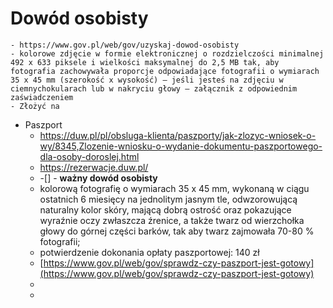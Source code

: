 # Dowód osobisty
	- https://www.gov.pl/web/gov/uzyskaj-dowod-osobisty
	- kolorowe zdjęcie w formie elektronicznej o rozdzielczości minimalnej 492 x 633 piksele i wielkości maksymalnej do 2,5 MB tak, aby fotografia zachowywała proporcje odpowiadające fotografii o wymiarach 35 x 45 mm (szerokość x wysokość) – jeśli jesteś na zdjęciu w ciemnychokularach lub w nakryciu głowy – załącznik z odpowiednim zaświadczeniem
	- Złożyć na
- Paszport
	- https://duw.pl/pl/obsluga-klienta/paszporty/jak-zlozyc-wniosek-o-wy/8345,Zlozenie-wniosku-o-wydanie-dokumentu-paszportowego-dla-osoby-doroslej.html
	- https://rezerwacje.duw.pl/
	- -[] - **ważny dowód osobisty**
	- kolorową fotografię o wymiarach 35 x 45 mm, wykonaną w ciągu ostatnich 6 miesięcy na jednolitym jasnym tle, odwzorowującą naturalny kolor skóry, mającą dobrą ostrość oraz pokazujące wyraźnie oczy zwłaszcza źrenice, a także twarz od wierzchołka głowy do górnej części barków, tak aby twarz zajmowała 70-80 % fotografii;
	- potwierdzenie dokonania opłaty paszportowej: 140 zł
	- [https://www.gov.pl/web/gov/sprawdz-czy-paszport-jest-gotowy](https://www.gov.pl/web/gov/sprawdz-czy-paszport-jest-gotowy)
	-
	-